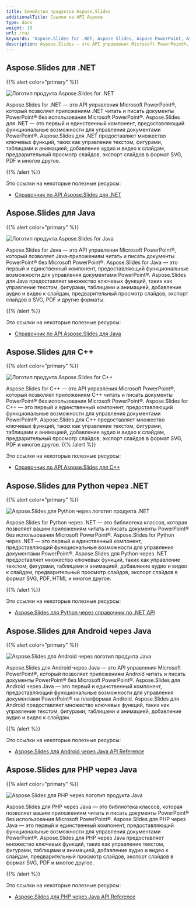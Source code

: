 ```yaml
---
title: Семейство продуктов Aspose.Slides
additionalTitle: Ссылки на API Aspose
type: docs
weight: 10
url: /ru/
keywords: "Aspose.Slides for .NET, Aspose Slides, Aspose PowerPoint, Aspose PPT, Aspose API Reference."
description: Aspose.Slides — это API управления Microsoft PowerPoint®, которые позволяют программным приложениям читать и писать документы PowerPoint® без использования Microsoft PowerPoint®.
---
```


## Aspose.Slides для .NET

{{% alert color="primary" %}} 

![Логотип продукта Aspose.Slides for .NET](../home_1.png)

Aspose.Slides for .NET — это API управления Microsoft PowerPoint®, который позволяет приложениям .NET читать и писать документы PowerPoint® без использования Microsoft PowerPoint®. Aspose.Slides для .NET — это первый и единственный компонент, предоставляющий функциональные возможности для управления документами PowerPoint®. Aspose.Slides для .NET предоставляет множество ключевых функций, таких как управление текстом, фигурами, таблицами и анимацией, добавление аудио и видео к слайдам, предварительный просмотр слайдов, экспорт слайдов в формат SVG, PDF и многое другое.

{{% /alert %}}

Это ссылки на некоторые полезные ресурсы:
- [Справочник по API Aspose.Slides для .NET](/slides/ru/net/)

## Aspose.Slides для Java

{{% alert color="primary" %}}

![Логотип продукта Aspose.Slides for Java](../home_2.png)

Aspose.Slides for Java — это API управления Microsoft PowerPoint®, который позволяет Java-приложениям читать и писать документы PowerPoint® без Microsoft PowerPoint®. Aspose.Slides for Java — это первый и единственный компонент, предоставляющий функциональные возможности для управления документами PowerPoint®. Aspose.Slides для Java предоставляет множество ключевых функций, таких как управление текстом, фигурами, таблицами и анимацией, добавление аудио и видео к слайдам, предварительный просмотр слайдов, экспорт слайдов в SVG, PDF и другие форматы.

{{% /alert %}}

Это ссылки на некоторые полезные ресурсы:

- [Справочник по API Aspose.Slides для Java](/slides/java/)

## Aspose.Slides для C++

{{% alert color="primary" %}} 

![Логотип продукта Aspose.Slides for C++](../home_3.png)

Aspose.Slides for C++ — это API управления Microsoft PowerPoint®, который позволяет приложениям C++ читать и писать документы PowerPoint® без использования Microsoft PowerPoint®. Aspose.Slides for C++ — это первый и единственный компонент, предоставляющий функциональные возможности для управления документами PowerPoint®. Aspose.Slides для C++ предоставляет множество ключевых функций, таких как управление текстом, фигурами, таблицами и анимацией, добавление аудио и видео к слайдам, предварительный просмотр слайдов, экспорт слайдов в формат SVG, PDF и многое другое.
{{% /alert %}} 

Это ссылки на некоторые полезные ресурсы:

- [Справочник по API Aspose.Slides для C++](/slides/cpp/)

## Aspose.Slides для Python через .NET

{{% alert color="primary" %}} 

![Aspose.Slides для Python через логотип продукта .NET](../aspose_slides-for-python.png)

Aspose.Slides for Python через .NET — это библиотека классов, которая позволяет вашим приложениям читать и писать документы PowerPoint® без использования Microsoft PowerPoint®. Aspose.Slides for Python через .NET — это первый и единственный компонент, предоставляющий функциональные возможности для управления документами PowerPoint®. Aspose.Slides для Python через .NET предоставляет множество ключевых функций, таких как управление текстом, фигурами, таблицами и анимацией, добавление аудио и видео к слайдам, предварительный просмотр слайдов, экспорт слайдов в формат SVG, PDF, HTML и многое другое.

{{% /alert %}} 

Это ссылки на некоторые полезные ресурсы:

- [Aspose.Slides для Python через справочник по .NET API](/slides/python-net/)

## Aspose.Slides для Android через Java

{{% alert color="primary" %}} 

![Aspose.Slides для Android через логотип продукта Java](../home_4.png)

Aspose.Slides для Android через Java — это API управления Microsoft PowerPoint®, который позволяет приложениям Android читать и писать документы PowerPoint® без Microsoft PowerPoint®. Aspose.Slides для Android через Java — это первый и единственный компонент, предоставляющий функциональные возможности для управления документами PowerPoint® на платформах Android. Aspose.Slides для Android предоставляет множество ключевых функций, таких как управление текстом, фигурами, таблицами и анимацией, добавление аудио и видео к слайдам.

{{% /alert %}} 

Это ссылки на некоторые полезные ресурсы:

- [Aspose.Slides для Android через Java API Reference](/slides/androidjava/)

## Aspose.Slides для PHP через Java

{{% alert color="primary" %}} 

![Aspose.Slides для PHP через логотип продукта Java](../home_8.png)

Aspose.Slides для PHP через Java — это библиотека классов, которая позволяет вашим приложениям читать и писать документы PowerPoint® без использования Microsoft PowerPoint®. Aspose.Slides для PHP через Java — это первый и единственный компонент, предоставляющий функциональные возможности для управления документами PowerPoint®. Aspose.Slides для PHP через Java предоставляет множество ключевых функций, таких как управление текстом, фигурами, таблицами и анимацией, добавление аудио и видео к слайдам, предварительный просмотр слайдов, экспорт слайдов в формат SVG, PDF и многое другое.

{{% /alert %}} 

Это ссылки на некоторые полезные ресурсы:

- [Aspose.Slides для PHP через Java API Reference](/slides/phpjava/)